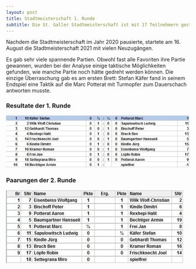 ```yaml
---
layout: post
title: Stadtmeisterschaft 1. Runde
subtitle: Die St. Galler Stadtmeisterschaft ist mit 17 Teilnehmern gestartet.
---
```


Nachdem die Stadtmeisterschaft im Jahr 2020 pausierte, startete am 16. August die Stadtmeisterschaft 2021 mit vielen Neuzugängen.

Es gab sehr viele spannende Partien. Obwohl fast alle Favoriten ihre Partie gewannen, wurden bei der Analyse einige taktische Möglichkeiten gefunden, wie manche Partie noch hätte gedreht werden können. Die einzige Überraschung gab es am ersten Brett: Stefan Käfer fand in seinem Endspiel eine Taktik auf die Marc Potterat mit Turmopfer zum Dauerschach antworten musste.

### Resultate der 1. Runde

![Stadmeisterschaft Resultate Runde 1](/assets/img/stadtmeisterschaft/2021/r1-resultate.png)

### Paarungen der 2. Runde

![Stadmeisterschaft Paarungen Runde 2](/assets/img/stadtmeisterschaft/2021/r2-paarungen.png)
